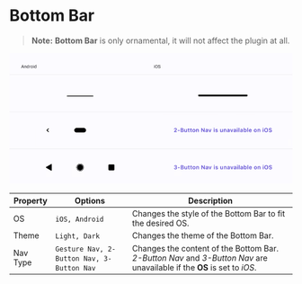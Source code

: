# Bottom Bar

> **Note:**  **Bottom Bar** is only ornamental, it will not affect the plugin at all.

![bottombar](./images/bottombar.png)

| Property | Options                                   | Description                                                  |
| -------- | ----------------------------------------- | ------------------------------------------------------------ |
| OS       | `iOS, Android`                            | Changes the style of the Bottom Bar to fit the desired OS.   |
| Theme    | `Light, Dark`                             | Changes the theme of the Bottom Bar.                         |
| Nav Type | `Gesture Nav, 2-Button Nav, 3-Button Nav` | Changes the content of the Bottom Bar. *2-Button Nav* and *3-Button Nav* are unavailable if the **OS** is set to *iOS*. |